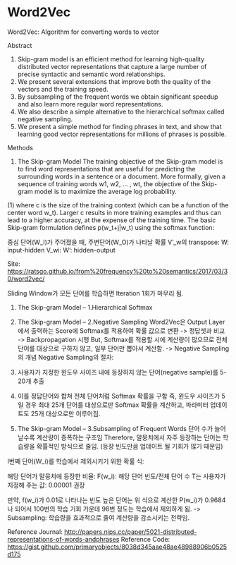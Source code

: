 # Word2Vec

Word2Vec: Algorithm for converting words to vector

Abstract
1. Skip-gram model is an efficient method for learning high-quality distributed vector representations that capture a large number of precise syntactic and semantic word relationships.
2. We present several extensions that improve both the quality of the vectors and the training speed.
3. By subsampling of the frequent words we obtain significant speedup and also learn more regular word representations.
4. We also describe a simple alternative to the hierarchical softmax called negative sampling.
5. We present a simple method for finding phrases in text, and show that learning good vector representations for millions of phrases is possible.

Methods
1. The Skip-gram Model
The training objective of the Skip-gram model is to find word representations that are useful for predicting the surrounding words in a sentence or a document.
More formally, given a sequence of training words w1, w2, … , wt, the objective of the Skip-gram model is to maximize the average log probability.

(1) where c is the size of the training context (which can be a function of the center word w_t). Larger c results in more training examples and thus can lead to a higher accuracy, at the expense of the training time. 
The basic Skip-gram formulation defines p(w_t+j|w_t) using the softmax function:

중심 단어(W_I)가 주어졌을 때, 주변단어(W_O)가 나타날 확률
V’_w의 transpose: W: input-hidden
V_wi: W’: hidden-output

Site: https://ratsgo.github.io/from%20frequency%20to%20semantics/2017/03/30/word2vec/

Sliding Window가 모든 단어를 학습하면 Iteration 1회가 마무리 됨.

1. The Skip-gram Model – 1.Hierarchical Softmax

1. The Skip-gram Model – 2.Negative Sampling
Word2Vec은 Output Layer에서 출력하는 Score에 Softmax를 적용하여 확률 값으로 변환
-> 정답셋과 비교 -> Backpropagation 시행
But, Softmax를 적용할 시에 계산량이 많으므로 전체 단어를 대상으로 구하지 않고, 일부 단어만 뽑아서 계산함. -> Negative Sampling의 개념
Negative Sampling의 절차:
1. 사용자가 지정한 윈도우 사이즈 내에 등장하지 않는 단어(negative sample)를 5-20개 추출
2. 이를 정답단어와 합쳐 전체 단어처럼 Softmax 확률을 구함
즉, 윈도우 사이즈가 5일 경우 최대 25개 단어를 대상으로만 Softmax 확률을 계산하고, 파라미터 업데이트도 25개 대상으로만 이루어짐.

1. The Skip-gram Model – 3.Subsampling of Frequent Words
단어 수가 늘어날수록 계산량이 증폭하는 구조임
Therefore, 말뭉치에서 자주 등장하는 단어는 학습량을 확률적인 방식으로 줄임.
(등장 빈도만큼 업데이트 될 기회가 많기 때문임)

I번째 단어(W_i)를 학습에서 제외시키기 위한 확률 식:

해당 단어가 말뭉치에 등장한 비율: F(w_i): 해당 단어 빈도/전체 단어 수
T는 사용자가 지정해 주는 값: 0.00001 권장

만약, f(w_i)가 0.01로 나타나는 빈도 높은 단어는 위 식으로 계산한 P(w_i)가 0.9684나 되어서 100번의 학습 기회 가운데 96번 정도는 학습에서 제외하게 됨.
-> Subsampling: 학습량을 효과적으로 줄여 계산량을 감소시키는 전략임.

Reference Journal: http://papers.nips.cc/paper/5021-distributed-representations-of-words-andphrases
Reference Code: https://gist.github.com/primaryobjects/8038d345aae48ae48988906b0525d175
